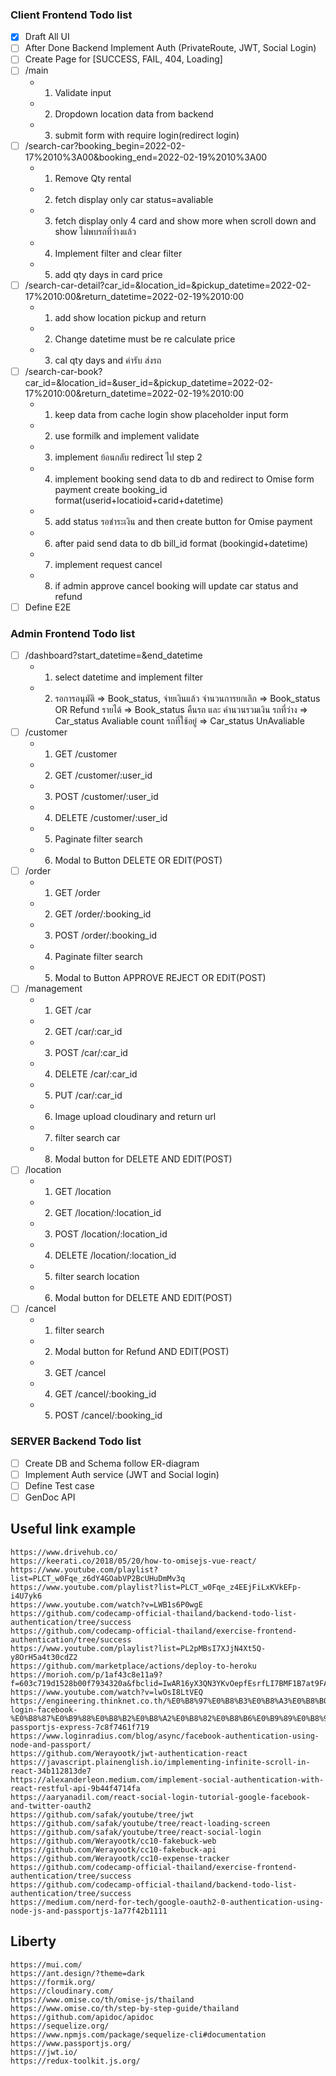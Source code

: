 ### Client Frontend Todo list

- [x] Draft All UI
- [ ] After Done Backend Implement Auth (PrivateRoute, JWT, Social Login)
- [ ] Create Page for [SUCCESS, FAIL, 404, Loading]
- [ ] /main 
    - 1. Validate input 
    - 2. Dropdown location data from backend 
    - 3. submit form with require login(redirect login)
- [ ] /search-car?booking_begin=2022-02-17%2010%3A00&booking_end=2022-02-19%2010%3A00
    - 1. Remove Qty rental
    - 2. fetch display only car status=avaliable
    - 3. fetch display only 4 card and show more when scroll down and show ไม่พบรถที่ว่างแล้ว 
    - 4. Implement filter and clear filter
    - 5. add qty days in card price
- [ ] /search-car-detail?car_id=&location_id=&pickup_datetime=2022-02-17%2010:00&return_datetime=2022-02-19%2010:00
    - 1. add show location pickup and return
    - 2. Change datetime must be re calculate price
    - 3. cal qty days and ค่ารับ ส่งรถ
- [ ] /search-car-book?car_id=&location_id=&user_id=&pickup_datetime=2022-02-17%2010:00&return_datetime=2022-02-19%2010:00
    - 1. keep data from cache login show placeholder input form
    - 2. use formilk and implement validate
    - 3. implement ย้อนกลับ redirect ไป step 2
    - 4. implement booking send data to db and redirect to Omise form payment create booking_id format(userid+locatioid+carid+datetime)
    - 5. add status รอชำระเงิน and then create button for Omise payment
    - 6. after paid send data to db bill_id format (bookingid+datetime) 
    - 7. implement request cancel 
    - 8. if admin approve cancel booking will update car status and refund
- [ ] Define E2E

### Admin Frontend Todo list

- [ ] /dashboard?start_datetime=&end_datetime
    - 1. select datetime and implement filter
    - 2. รอการอนุมัติ => Book_status, จ่ายเงินแล้ว
         จำนวนการยกเลิก => Book_status OR Refund
         รายได้ => Book_status คืนรถ และ คำนวนรวมเงิน
         รถที่ว่าง => Car_status Avaliable count
         รถที่ใช้อยู๋ => Car_status UnAvaliable
- [ ] /customer
    - 1. GET /customer
    - 2. GET /customer/:user_id
    - 3. POST /customer/:user_id
    - 4. DELETE /customer/:user_id
    - 5. Paginate filter search
    - 6. Modal to Button DELETE OR EDIT(POST)
- [ ] /order
    - 1. GET /order
    - 2. GET /order/:booking_id
    - 3. POST /order/:booking_id
    - 4. Paginate filter search
    - 5. Modal to Button APPROVE REJECT OR EDIT(POST)
- [ ] /management 
    - 1. GET /car
    - 2. GET /car/:car_id
    - 3. POST /car/:car_id
    - 4. DELETE /car/:car_id
    - 5. PUT /car/:car_id
    - 6. Image upload cloudinary and return url
    - 7. filter search car 
    - 8. Modal button for DELETE AND EDIT(POST)
- [ ] /location
    - 1. GET /location
    - 2. GET /location/:location_id
    - 3. POST /location/:location_id
    - 4. DELETE /location/:location_id
    - 5. filter search location
    - 6. Modal button for DELETE AND EDIT(POST)
- [ ] /cancel
    - 1. filter search
    - 2. Modal button for Refund AND EDIT(POST)
    - 3. GET /cancel
    - 4. GET /cancel/:booking_id
    - 5. POST /cancel/:booking_id

### SERVER Backend Todo list

- [ ] Create DB and Schema follow ER-diagram
- [ ] Implement Auth service (JWT and Social login)
- [ ] Define Test case
- [ ] GenDoc API

## Useful link example

```
https://www.drivehub.co/
https://keerati.co/2018/05/20/how-to-omisejs-vue-react/
https://www.youtube.com/playlist?list=PLCT_w0Fqe_z6dY4GOabVP2BcUHuDmMv3q
https://www.youtube.com/playlist?list=PLCT_w0Fqe_z4EEjFiLxKVkEFp-i4U7yk6
https://www.youtube.com/watch?v=LWB1s6P0wgE
https://github.com/codecamp-official-thailand/backend-todo-list-authentication/tree/success
https://github.com/codecamp-official-thailand/exercise-frontend-authentication/tree/success
https://www.youtube.com/playlist?list=PL2pMBsI7XJjN4Xt5Q-y8OrH5a4t30cdZ2
https://github.com/marketplace/actions/deploy-to-heroku
https://morioh.com/p/1af43c8e11a9?f=603c719d1528b00f7934320a&fbclid=IwAR16yX3QN3YKvOepfEsrfLI7BMF1B7at9FAGEra3onKElke4509lfR6rPkg
https://www.youtube.com/watch?v=lwOsI8LtVEQ
https://engineering.thinknet.co.th/%E0%B8%97%E0%B8%B3%E0%B8%A3%E0%B8%B0%E0%B8%9A%E0%B8%9A-login-facebook-%E0%B8%87%E0%B9%88%E0%B8%B2%E0%B8%A2%E0%B8%82%E0%B8%B6%E0%B9%89%E0%B8%99%E0%B9%84%E0%B8%94%E0%B9%89%E0%B8%94%E0%B9%89%E0%B8%A7%E0%B8%A2-passportjs-express-7c8f7461f719
https://www.loginradius.com/blog/async/facebook-authentication-using-node-and-passport/
https://github.com/Werayootk/jwt-authentication-react
https://javascript.plainenglish.io/implementing-infinite-scroll-in-react-34b112813de7
https://alexanderleon.medium.com/implement-social-authentication-with-react-restful-api-9b44f4714fa
https://aaryanadil.com/react-social-login-tutorial-google-facebook-and-twitter-oauth2
https://github.com/safak/youtube/tree/jwt
https://github.com/safak/youtube/tree/react-loading-screen
https://github.com/safak/youtube/tree/react-social-login
https://github.com/Werayootk/cc10-fakebuck-web
https://github.com/Werayootk/cc10-fakebuck-api
https://github.com/Werayootk/cc10-expense-tracker
https://github.com/codecamp-official-thailand/exercise-frontend-authentication/tree/success
https://github.com/codecamp-official-thailand/backend-todo-list-authentication/tree/success
https://medium.com/nerd-for-tech/google-oauth2-0-authentication-using-node-js-and-passportjs-1a77f42b1111
```

## Liberty

```
https://mui.com/
https://ant.design/?theme=dark
https://formik.org/
https://cloudinary.com/
https://www.omise.co/th/omise-js/thailand
https://www.omise.co/th/step-by-step-guide/thailand
https://github.com/apidoc/apidoc
https://sequelize.org/
https://www.npmjs.com/package/sequelize-cli#documentation
https://www.passportjs.org/
https://jwt.io/
https://redux-toolkit.js.org/
```